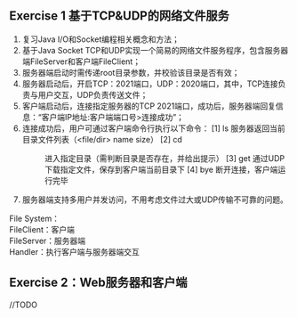 Exercise 1 基于TCP&UDP的网络文件服务
---------------------------------------------
1)	复习Java I/O和Socket编程相关概念和方法；
2)	基于Java Socket TCP和UDP实现一个简易的网络文件服务程序，包含服务器端FileServer和客户端FileClient；
3)	服务器端启动时需传递root目录参数，并校验该目录是否有效；
4)	服务器启动后，开启TCP：2021端口，UDP：2020端口，其中，TCP连接负责与用户交互，UDP负责传送文件；
5)	客户端启动后，连接指定服务器的TCP 2021端口，成功后，服务器端回复信息：“客户端IP地址:客户端端口号>连接成功”；
6)	连接成功后，用户可通过客户端命令行执行以下命令：
	[1]	ls	服务器返回当前目录文件列表（<file/dir>	name	size）
	[2]	cd  <dir>	进入指定目录（需判断目录是否存在，并给出提示）
	[3]	get  <file>	通过UDP下载指定文件，保存到客户端当前目录下
	[4]	bye	断开连接，客户端运行完毕
7)	服务器端支持多用户并发访问，不用考虑文件过大或UDP传输不可靠的问题。

File System：  
FileClient：客户端  
FileServer：服务器端  
Handler：执行客户端与服务器端交互

Exercise 2：Web服务器和客户端
--------------------------------------------
//TODO